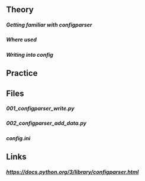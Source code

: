 ## Theory
##### Getting familiar with configparser
##### Where used
##### Writing into config

## Practice
##### 

## Files
##### 001_configparser_write.py
##### 002_configparser_add_data.py
##### config.ini

## Links
##### https://docs.python.org/3/library/configparser.html